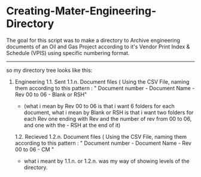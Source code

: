 # Creating-Mater-Engineering-Directory
The goal for this script was to make a directory to Archive engineering documents of an Oil and Gas Project according to it's Vendor Print Index &amp; Schedule (VPIS) using specific numbering format.

---

so my directory tree looks like this: 
1. Engineering
  1.1. Sent
    1.1.n. Document files ( Using the CSV File, naming them according to this pattern : " Document number - Document Name - Rev 00 to 06 - Blank or RSH"

   *  (what i mean by Rev 00 to 06 is that i want 6 folders for each document, what i mean by Blank or RSH is that i want two folders for each Rev one ending with Rev and the number of rev from 00 to 06, and one with the - RSH at the end of it)

   1.2. Recieved 1.2.n. Document files ( Using the CSV File, naming them according to this pattern : " Document number - Document Name - Rev 00 to 06 - CM "
   *  what i meant by 1.1.n. or 1.2.n. was my way of showing levels of the directory.
